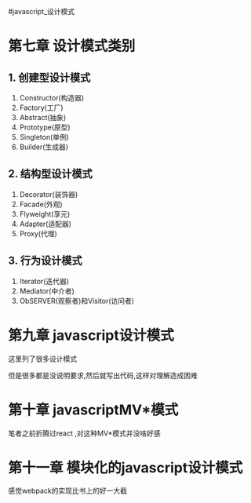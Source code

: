 #javascript_设计模式

# 第七章 设计模式类别

## 1. 创建型设计模式

1. Constructor(构造器)
2. Factory(工厂)
3. Abstract(抽象)
4. Prototype(原型)
5. Singleton(单例)
6. Builder(生成器)

## 2. 结构型设计模式

1. Decorator(装饰器)
2. Facade(外观)
3. Flyweight(享元)
4. Adapter(适配器)
5. Proxy(代理)

## 3. 行为设计模式

1. Iterator(迭代器)
2. Mediator(中介者)
3. ObSERVER(观察者)和Visitor(访问者)

# 第九章 javascript设计模式

这里列了很多设计模式

但是很多都是没说明要求,然后就写出代码,这样对理解造成困难

# 第十章 javascriptMV*模式

笔者之前折腾过react ,对这种MV*模式并没啥好感

# 第十一章 模块化的javascript设计模式

感觉webpack的实现比书上的好一大截



